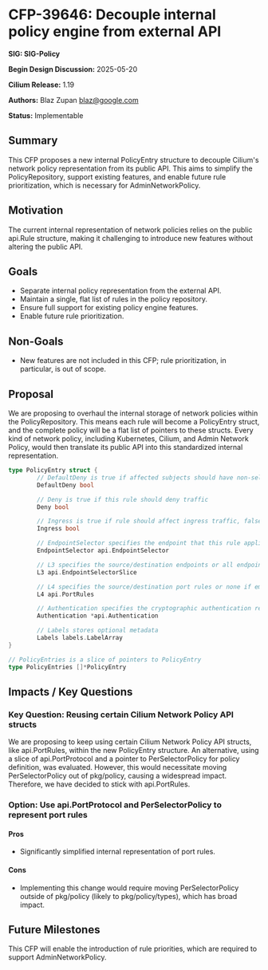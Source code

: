 # CFP-39646: Decouple internal policy engine from external API

**SIG: SIG-Policy** 

**Begin Design Discussion:** 2025-05-20

**Cilium Release:** 1.19

**Authors:** Blaz Zupan <blaz@google.com>

**Status:** Implementable

## Summary

This CFP proposes a new internal PolicyEntry structure to decouple Cilium's network policy representation from its public API. This aims to simplify the PolicyRepository, support existing features, and enable future rule prioritization, which is necessary for AdminNetworkPolicy.

## Motivation

The current internal representation of network policies relies on the public api.Rule structure, making it challenging to introduce new features without altering the public API.

## Goals

* Separate internal policy representation from the external API.
* Maintain a single, flat list of rules in the policy repository.
* Ensure full support for existing policy engine features.
* Enable future rule prioritization.

## Non-Goals

* New features are not included in this CFP; rule prioritization, in particular, is out of scope.

## Proposal

We are proposing to overhaul the internal storage of network policies within the PolicyRepository. This means each rule will become a PolicyEntry struct, and the complete policy will be a flat list of pointers to these structs. Every kind of network policy, including Kubernetes, Cilium, and Admin Network Policy, would then translate its public API into this standardized internal representation.

```go
type PolicyEntry struct {
        // DefaultDeny is true if affected subjects should have non-selected traffic denied
        DefaultDeny bool

        // Deny is true if this rule should deny traffic
        Deny bool

        // Ingress is true if rule should affect ingress traffic, false otherwise
        Ingress bool

        // EndpointSelector specifies the endpoint that this rule applies to
        EndpointSelector api.EndpointSelector

        // L3 specifies the source/destination endpoints or all endpoints if empty
        L3 api.EndpointSelectorSlice

        // L4 specifies the source/destination port rules or none if empty
        L4 api.PortRules

        // Authentication specifies the cryptographic authentication required for the traffic to be allowed
        Authentication *api.Authentication

        // Labels stores optional metadata
        Labels labels.LabelArray
}

// PolicyEntries is a slice of pointers to PolicyEntry
type PolicyEntries []*PolicyEntry
```

## Impacts / Key Questions

### Key Question: Reusing certain Cilium Network Policy API structs

We are proposing to keep using certain Cilium Network Policy API structs, like api.PortRules, within the new PolicyEntry structure. An alternative, using a slice of api.PortProtocol and a pointer to PerSelectorPolicy for policy definition, was evaluated. However, this would necessitate moving PerSelectorPolicy out of pkg/policy, causing a widespread impact. Therefore, we have decided to stick with api.PortRules. 

### Option: Use api.PortProtocol and PerSelectorPolicy to represent port rules

#### Pros

* Significantly simplified internal representation of port rules.

#### Cons

* Implementing this change would require moving PerSelectorPolicy outside of pkg/policy (likely to pkg/policy/types), which has broad impact.

## Future Milestones

This CFP will enable the introduction of rule priorities, which are required to support AdminNetworkPolicy.
